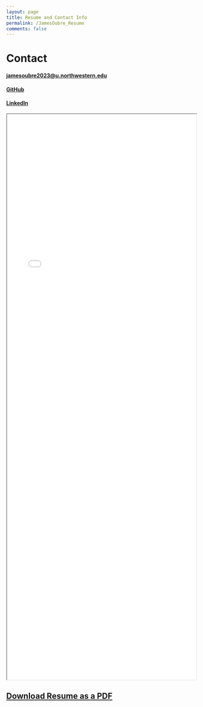 ```yaml
---
layout: page
title: Resume and Contact Info
permalink: /JamesOubre_Resume
comments: false
---
```


# Contact

#### jamesoubre2023@u.northwestern.edu

#### [GitHub](https://github.com/oubrejames)

#### [LinkedIn](https://www.linkedin.com/in/james-oubre) 

<iframe src="_pages/Awesome_CV-15.pdf" width="100%" height="1500px">
</iframe>

## [Download Resume as a PDF](Awesome_CV-15.pdf)

